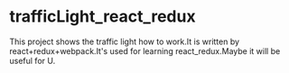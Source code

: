 # trafficLight_react_redux
This project shows the traffic light how to work.It is written by react+redux+webpack.It's used for learning react_redux.Maybe it will be useful for U.

